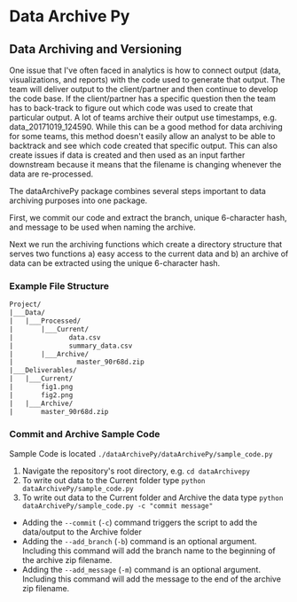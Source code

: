 # Data Archive Py

## Data Archiving and Versioning

One issue that I've often faced in analytics is how to connect output (data, visualizations, and reports) with the code used to generate that output. The team will deliver output to the client/partner and then continue to develop the code base. If the client/partner has a specific question then the team has to back-track to figure out which code was used to create that particular output. A lot of teams archive their output use timestamps, e.g. data_20171019_124590. While this can be a good method for data archiving for some teams, this method doesn't easily allow an analyst to be able to backtrack and see which code created that specific output. This can also create issues if data is created and then used as an input farther downstream because it means that the filename is changing whenever the data are re-processed.

The dataArchivePy package combines several steps important to data archiving purposes into one package.

First, we commit our code and extract the branch, unique 6-character hash, and message to be used when naming the archive.

Next we run the archiving functions which create a directory structure that serves two functions a) easy access to the current data and b) an archive of data can be extracted using the unique 6-character hash.

### Example File Structure

```txt
Project/
|___Data/
|   |___Processed/
|       |___Current/
|              data.csv
|              summary_data.csv
|       |___Archive/
|                master_90r68d.zip
|___Deliverables/
|   |___Current/
|       fig1.png
|       fig2.png
|   |___Archive/
|       master_90r68d.zip
```

### Commit and Archive Sample Code

Sample Code is located `./dataArchivePy/dataArchivePy/sample_code.py`

1. Navigate the repository's root directory, e.g. `cd dataArchivepy`
2. To write out data to the Current folder type `python dataArchivePy/sample_code.py`
3. To write out data to the Current folder and Archive the data type `python dataArchivePy/sample_code.py -c "commit message"`

* Adding the `--commit` (`-c`) command triggers the script to add the data/output to the Archive folder
* Adding the `--add_branch` (`-b`) command is an optional argument. Including this command will add the branch name to the beginning of the archive zip filename.
* Adding the `--add_message` (`-m`) command is an optional argument. Including this command will add the message to the end of the archive zip filename.
